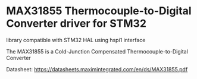 # MAX31855 Thermocouple-to-Digital Converter driver for STM32

library compatible with STM32 HAL using hspi1 interface

The MAX31855 is a Cold-Junction Compensated Thermocouple-to-Digital Converter

Datasheet: https://datasheets.maximintegrated.com/en/ds/MAX31855.pdf
